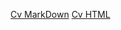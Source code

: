 [Cv MarkDown](https://ssmakaka.github.io/rsschool-cv/cv)
[Cv HTML](https://ssmakaka.github.io/rsschool-cv/)